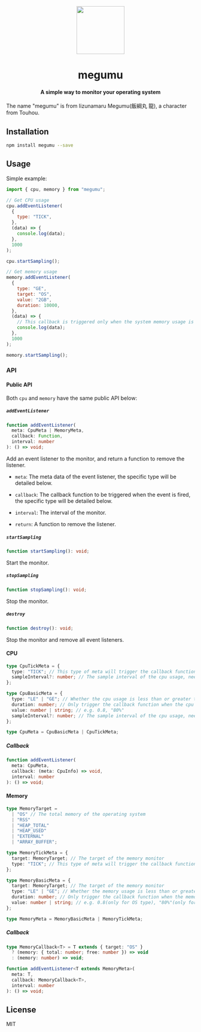 <div align = center>
  <img src="https://fastly.jsdelivr.net/gh/D-Sketon/blog-img/megumu.png" width="128">
  <h1>megumu</h1>
  <h4>A simple way to monitor your operating system</h4>
</div>

The name "megumu" is from Iizunamaru Megumu(飯綱丸 龍), a character from Touhou.

## Installation

```bash
npm install megumu --save
```

## Usage

Simple example:

```javascript
import { cpu, memory } from "megumu";

// Get CPU usage
cpu.addEventListener(
  {
    type: "TICK",
  },
  (data) => {
    console.log(data);
  },
  1000
);

cpu.startSampling();

// Get memory usage
memory.addEventListener(
  {
    type: "GE",
    target: "OS",
    value: "2GB",
    duration: 10000,
  },
  (data) => {
    // This callback is triggered only when the system memory usage is greater than 2GB and lasts for 10s
    console.log(data);
  },
  1000
);

memory.startSampling();
```

### API

#### Public API

Both `cpu` and `memory` have the same public API below:

##### `addEventListener`

```typescript
function addEventListener(
  meta: CpuMeta | MemoryMeta,
  callback: Function,
  interval: number
): () => void;
```

Add an event listener to the monitor, and return a function to remove the listener.

- `meta`: The meta data of the event listener, the specific type will be detailed below.
- `callback`: The callback function to be triggered when the event is fired, the specific type will be detailed below.
- `interval`: The interval of the monitor.

- `return`: A function to remove the listener.

##### `startSampling`

```typescript
function startSampling(): void;
```

Start the monitor.

##### `stopSampling`

```typescript
function stopSampling(): void;
```

Stop the monitor.

##### `destroy`

```typescript
function destroy(): void;
```

Stop the monitor and remove all event listeners.

#### CPU

```typescript
type CpuTickMeta = {
  type: "TICK"; // This type of meta will trigger the callback function every `interval`
  sampleInterval?: number; // The sample interval of the cpu usage, need to be less than the `interval`
};

type CpuBasicMeta = {
  type: "LE" | "GE"; // Whether the cpu usage is less than or greater than the value
  duration: number; // Only trigger the callback function when the cpu usage lasts for `duration`
  value: number | string; // e.g. 0.8, "80%"
  sampleInterval?: number; // The sample interval of the cpu usage, need to be less than the `interval`
};

type CpuMeta = CpuBasicMeta | CpuTickMeta;
```

##### Callback

```typescript
function addEventListener(
  meta: CpuMeta,
  callback: (meta: CpuInfo) => void,
  interval: number
): () => void;
```

#### Memory

```typescript
type MemoryTarget =
  | "OS" // The total memory of the operating system
  | "RSS"
  | "HEAP_TOTAL"
  | "HEAP_USED"
  | "EXTERNAL"
  | "ARRAY_BUFFER";

type MemoryTickMeta = {
  target: MemoryTarget; // The target of the memory monitor
  type: "TICK"; // This type of meta will trigger the callback function every `interval`
};

type MemoryBasicMeta = {
  target: MemoryTarget; // The target of the memory monitor
  type: "LE" | "GE"; // Whether the memory usage is less than or greater than the value
  duration: number; // Only trigger the callback function when the memory usage lasts for `duration`
  value: number | string; // e.g. 0.8(only for OS type), "80%"(only for OS type), "2GB", "200MB"
};

type MemoryMeta = MemoryBasicMeta | MemoryTickMeta;
```

##### Callback

```typescript
type MemoryCallback<T> = T extends { target: "OS" }
  ? (memory: { total: number; free: number }) => void
  : (memory: number) => void;

function addEventListener<T extends MemoryMeta>(
  meta: T,
  callback: MemoryCallback<T>,
  interval: number
): () => void;
```

## License

MIT
